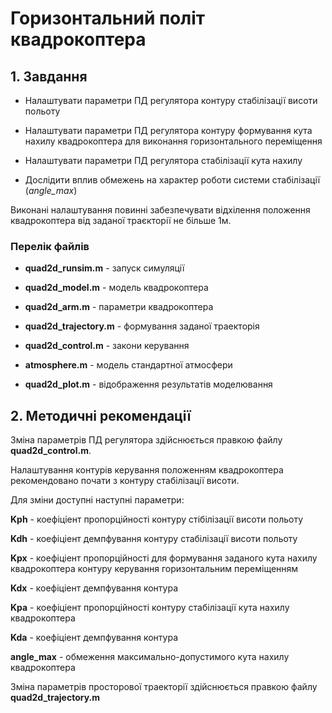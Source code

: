# Горизонтальний політ квадрокоптера

## 1. Завдання

- Налаштувати параметри ПД регулятора контуру стабілізації висоти польоту

- Налаштувати параметри ПД регулятора контуру формування кута нахилу квадрокоптера для виконання горизонтального переміщення 

- Налаштувати параметри ПД регулятора стабілізації кута нахилу

- Дослідити вплив обмежень на характер роботи системи стабілізації (*angle_max*)

Виконані налаштування повинні забезпечувати відхілення положення квадрокоптера від заданої траєкторії не більше 1м.

### Перелік файлів

- **quad2d_runsim.m** - запуск симуляції

- **quad2d_model.m** - модель квадрокоптера

- **quad2d_arm.m** - параметри квадрокоптера

- **quad2d_trajectory.m** - формування заданої траекторія

- **quad2d_control.m** - закони керування

- **atmosphere.m** - модель стандартної атмосфери

- **quad2d_plot.m** - відображення результатів моделювання

## 2. Методичні рекомендації
  
Зміна параметрів ПД регулятора здійснюється правкою файлу **quad2d_control.m**.

Налаштування контурів керування положенням квадрокоптера рекомендовано почати з контуру стабілізації висоти.
    
Для зміни доступні наступні параметри:
    
**Kph** - коефіціент пропорційності контуру стібілізації висоти польоту

**Kdh** - коефіціент демпфування контуру стабілізації висоти польоту

**Kpx** - коефіціент пропорційності для формування заданого кута нахилу квадрокоптера контуру керування горизонтальним переміщенням 

**Kdx** - коефіціент демпфування контура

**Kpa** - коефіціент пропорційності контуру стабілізації кута нахилу квадрокоптера

**Kda** - коефіціент демпфування контура

**angle_max** - обмеження максимально-допустимого кута нахилу квадрокоптера
    
Зміна параметрів просторової траекторії здійснюється правкою файлу **quad2d_trajectory.m**
